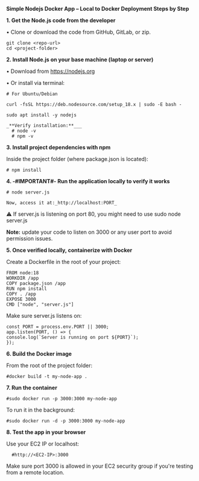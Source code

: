 **Simple Nodejs Docker App – Local to Docker Deployment Steps by Step**

**1. Get the Node.js code from the developer**

•	Clone or download the code from GitHub, GitLab, or zip.

    git clone <repo-url>
    cd <project-folder>

**2. Install Node.js on your base machine (laptop or server)**

  •	Download from https://nodejs.org 
  
  •	Or install via terminal:
  
    # For Ubuntu/Debian
    
    curl -fsSL https://deb.nodesource.com/setup_18.x | sudo -E bash -
    
    sudo apt install -y nodejs
    
    _**Verify installation:**___
      # node -v
      # npm -v

**3. Install project dependencies with npm**

Inside the project folder (where package.json is located):

    # npm install

**4. -#IMPORTANT#- Run the application locally to verify it works**

    # node server.js

    Now, access it at:_http://localhost:PORT_

⚠️ If server.js is listening on port 80, you might need to use sudo node server.js

**Note:** update your code to listen on 3000 or any user port to avoid permission issues.

**5. Once verified locally, containerize with Docker**

Create a Dockerfile in the root of your project:

    FROM node:18
    WORKDIR /app
    COPY package.json /app
    RUN npm install
    COPY . /app
    EXPOSE 3000
    CMD ["node", "server.js"]

  Make sure server.js listens on:
  
    const PORT = process.env.PORT || 3000; 
    app.listen(PORT, () => {  
    console.log(`Server is running on port ${PORT}`);    
    });


**6. Build the Docker image**

From the root of the project folder:

    #docker build -t my-node-app .

**7. Run the container**

    #sudo docker run -p 3000:3000 my-node-app

To run it in the background:

    #sudo docker run -d -p 3000:3000 my-node-app

**8. Test the app in your browser**

  Use your EC2 IP or localhost:
  
      #http://<EC2-IP>:3000
  
  Make sure port 3000 is allowed in your EC2 security group if you're testing from a remote location.

